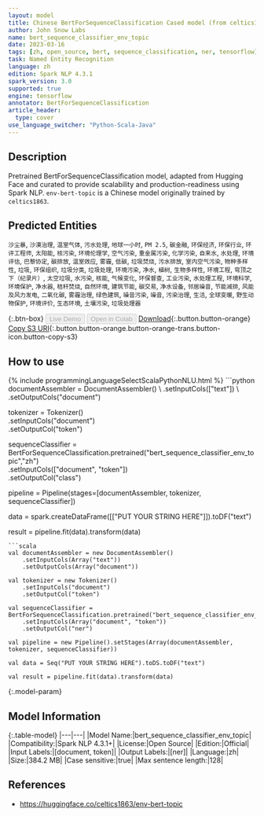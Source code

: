 ```yaml
---
layout: model
title: Chinese BertForSequenceClassification Cased model (from celtics1863)
author: John Snow Labs
name: bert_sequence_classifier_env_topic
date: 2023-03-16
tags: [zh, open_source, bert, sequence_classification, ner, tensorflow]
task: Named Entity Recognition
language: zh
edition: Spark NLP 4.3.1
spark_version: 3.0
supported: true
engine: tensorflow
annotator: BertForSequenceClassification
article_header:
  type: cover
use_language_switcher: "Python-Scala-Java"
---
```


## Description

Pretrained BertForSequenceClassification model, adapted from Hugging Face and curated to provide scalability and production-readiness using Spark NLP. `env-bert-topic` is a Chinese model originally trained by `celtics1863`.

## Predicted Entities

`沙尘暴`, `沙漠治理`, `温室气体`, `污水处理`, `地球一小时`, `PM 2.5`, `碳金融`, `环保经济`, `环保行业`, `环评工程师`, `太阳能`, `核污染`, `环境伦理学`, `空气污染`, `重金属污染`, `化学污染`, `自来水`, `水处理`, `环境评估`, `巴黎协定`, `碳排放`, `温室效应`, `雾霾`, `低碳`, `垃圾焚烧`, `污水排放`, `室内空气污染`, `物种多样性`, `垃圾`, `环保组织`, `垃圾分类`, `垃圾处理`, `环境污染`, `净水`, `植树`, `生物多样性`, `环境工程`, `穹顶之下（纪录片）`, `太空垃圾`, `水污染`, `核能`, `气候变化`, `环保督查`, `工业污染`, `水处理工程`, `环境科学`, `环境保护`, `净水器`, `秸秆焚烧`, `自然环境`, `建筑节能`, `碳交易`, `净水设备`, `邻居噪音`, `节能减排`, `风能及风力发电`, `二氧化碳`, `雾霾治理`, `绿色建筑`, `噪音污染`, `噪音`, `污染治理`, `生活`, `全球变暖`, `野生动物保护`, `环境评价`, `生态环境`, `土壤污染`, `垃圾处理器`

{:.btn-box}
<button class="button button-orange" disabled>Live Demo</button>
<button class="button button-orange" disabled>Open in Colab</button>
[Download](https://s3.amazonaws.com/auxdata.johnsnowlabs.com/public/models/bert_sequence_classifier_env_topic_zh_4.3.1_3.0_1678985419884.zip){:.button.button-orange}
[Copy S3 URI](s3://auxdata.johnsnowlabs.com/public/models/bert_sequence_classifier_env_topic_zh_4.3.1_3.0_1678985419884.zip){:.button.button-orange.button-orange-trans.button-icon.button-copy-s3}

## How to use



<div class="tabs-box" markdown="1">
{% include programmingLanguageSelectScalaPythonNLU.html %}
```python
documentAssembler = DocumentAssembler() \
    .setInputCols(["text"]) \
    .setOutputCols("document")

tokenizer = Tokenizer() \
    .setInputCols("document") \
    .setOutputCol("token")

sequenceClassifier = BertForSequenceClassification.pretrained("bert_sequence_classifier_env_topic","zh") \
    .setInputCols(["document", "token"]) \
    .setOutputCol("class")

pipeline = Pipeline(stages=[documentAssembler, tokenizer, sequenceClassifier])

data = spark.createDataFrame([["PUT YOUR STRING HERE"]]).toDF("text")

result = pipeline.fit(data).transform(data)
```
```scala
val documentAssembler = new DocumentAssembler() 
    .setInputCols(Array("text")) 
    .setOutputCols(Array("document"))
      
val tokenizer = new Tokenizer()
    .setInputCols("document")
    .setOutputCol("token")
 
val sequenceClassifier = BertForSequenceClassification.pretrained("bert_sequence_classifier_env_topic","zh") 
    .setInputCols(Array("document", "token"))
    .setOutputCol("ner")
   
val pipeline = new Pipeline().setStages(Array(documentAssembler, tokenizer, sequenceClassifier))

val data = Seq("PUT YOUR STRING HERE").toDS.toDF("text")

val result = pipeline.fit(data).transform(data)
```
</div>

{:.model-param}
## Model Information

{:.table-model}
|---|---|
|Model Name:|bert_sequence_classifier_env_topic|
|Compatibility:|Spark NLP 4.3.1+|
|License:|Open Source|
|Edition:|Official|
|Input Labels:|[document, token]|
|Output Labels:|[ner]|
|Language:|zh|
|Size:|384.2 MB|
|Case sensitive:|true|
|Max sentence length:|128|

## References

- https://huggingface.co/celtics1863/env-bert-topic